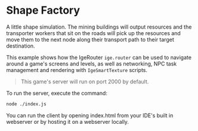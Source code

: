 # Shape Factory
A little shape simulation. The mining buildings will output resources and
the transporter workers that sit on the roads will pick up the resources
and move them to the next node along their transport path to their target
destination.

This example shows how the IgeRouter `ige.router` can be used to navigate
around a game's screens and levels, as well as networking, NPC task
management and rendering with `IgeSmartTexture` scripts.

> This game's server will run on port 2000 by default.

To run the server, execute the command:

```bash
node ./index.js
```

You can run the client by opening index.html from your IDE's built in webserver
or by hosting it on a webserver locally.
